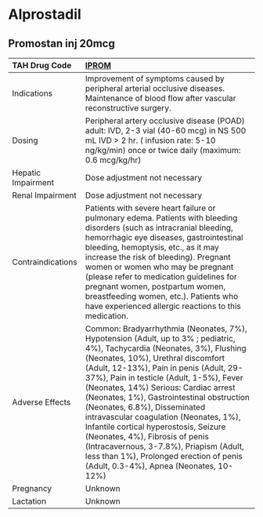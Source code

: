 # Alprostadil

## Promostan inj 20mcg

| TAH Drug Code      | [IPROM](https://www.tahsda.org.tw/drugs/hissearch.php?drug_code=IPROM)                                                                                                                                                                                                                                                                                                                                                                                                                                                                                                                                                          |
|:-------------------|:--------------------------------------------------------------------------------------------------------------------------------------------------------------------------------------------------------------------------------------------------------------------------------------------------------------------------------------------------------------------------------------------------------------------------------------------------------------------------------------------------------------------------------------------------------------------------------------------------------------------------------|
| Indications        | Improvement of symptoms caused by peripheral arterial occlusive diseases. Maintenance of blood flow after vascular reconstructive surgery.                                                                                                                                                                                                                                                                                                                                                                                                                                                                                      |
| Dosing             | Peripheral artery occlusive disease (POAD) adult: IVD, 2-3 vial (40-60 mcg) in NS 500 mL IVD > 2 hr. ( infusion rate: 5-10 ng/kg/min) once or twice daily (maximum: 0.6 mcg/kg/hr)                                                                                                                                                                                                                                                                                                                                                                                                                                              |
| Hepatic Impairment | Dose adjustment not necessary                                                                                                                                                                                                                                                                                                                                                                                                                                                                                                                                                                                                   |
| Renal Impairment   | Dose adjustment not necessary                                                                                                                                                                                                                                                                                                                                                                                                                                                                                                                                                                                                   |
| Contraindications  | Patients with severe heart failure or pulmonary edema. Patients with bleeding disorders (such as intracranial bleeding, hemorrhagic eye diseases, gastrointestinal bleeding, hemoptysis, etc., as it may increase the risk of bleeding). Pregnant women or women who may be pregnant (please refer to medication guidelines for pregnant women, postpartum women, breastfeeding women, etc.). Patients who have experienced allergic reactions to this medication.                                                                                                                                                              |
| Adverse Effects    | Common: Bradyarrhythmia (Neonates, 7%), Hypotension (Adult, up to 3% ; pediatric, 4%), Tachycardia (Neonates, 3%), Flushing (Neonates, 10%), Urethral discomfort (Adult, 12-13%), Pain in penis (Adult, 29-37%), Pain in testicle (Adult, 1-5%), Fever (Neonates, 14%) Serious: Cardiac arrest (Neonates, 1%), Gastrointestinal obstruction (Neonates, 6.8%), Disseminated intravascular coagulation (Neonates, 1%), Infantile cortical hyperostosis, Seizure (Neonates, 4%), Fibrosis of penis (Intracavernous, 3-7.8%), Priapism (Adult, less than 1%), Prolonged erection of penis (Adult, 0.3-4%), Apnea (Neonates, 10-12%) |
| Pregnancy          | Unknown                                                                                                                                                                                                                                                                                                                                                                                                                                                                                                                                                                                                                         |
| Lactation          | Unknown                                                                                                                                                                                                                                                                                                                                                                                                                                                                                                                                                                                                                         |

